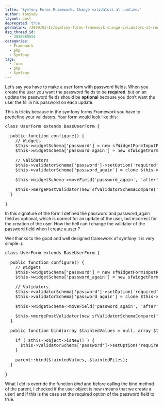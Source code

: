 ```yaml
---
title: 'Symfony Forms Framework: Change validators at runtime.'
author: tonivdv
layout: post
deprecated: true
permalink: /2009/02/15/symfony-forms-framework-change-validators-at-runtime/
dsq_thread_id:
  - 3828085554
categories:
  - Framework
  - php
  - Symfony
tags:
  - form
  - php
  - Symfony
---
```

Let’s say you have to make a user form with password fields. When you create the user you want the password fields to be **required**, but on an update the password fields should be **optional** because you don’t want the user the fill in his password on each update.

This is tricky because in the symfony forms Framework you have to predefine your validators. Your form would look like this:

<pre class="brush: php; title: ; notranslate" title="">class UserForm extends BaseUserForm {

  public function configure() {
    // Widgets
    $this-&gt;widgetSchema['password'] = new sfWidgetFormInputPassword();
    $this-&gt;widgetSchema['password_again'] = new sfWidgetFormInputPassword();

    // Validators
    $this-&gt;validatorSchema['password']-&gt;setOption('required', false);
    $this-&gt;validatorSchema['password_again'] = clone $this-&gt;validatorSchema['password'];

    $this-&gt;widgetSchema-&gt;moveField('password_again', 'after', 'password');

    $this-&gt;mergePostValidator(new sfValidatorSchemaCompare('password', sfValidatorSchemaCompare::EQUAL, 'password_again', array(), array('invalid' =&gt; 'The two passwords must be the same.')));
  }

}
</pre>

In this signature of the form I defined the password and password_again field as optional, which is correct for an update of the user, but incorrect for the creation of the user. How the hell can I change the validator of the password field when I create a user ?

Well thanks to the good and well designed framework of symfony it is very simple :).

<pre class="brush: php; title: ; notranslate" title="">class UserForm extends BaseUserForm {

  public function configure() {
    // Widgets
    $this-&gt;widgetSchema['password'] = new sfWidgetFormInputPassword();
    $this-&gt;widgetSchema['password_again'] = new sfWidgetFormInputPassword();

    // Validators
    $this-&gt;validatorSchema['password']-&gt;setOption('required', false);
    $this-&gt;validatorSchema['password_again'] = clone $this-&gt;validatorSchema['password'];

    $this-&gt;widgetSchema-&gt;moveField('password_again', 'after', 'password');

    $this-&gt;mergePostValidator(new sfValidatorSchemaCompare('password', sfValidatorSchemaCompare::EQUAL, 'password_again', array(), array('invalid' =&gt; 'The two passwords must be the same.')));
  }

  public function bind(array $taintedValues = null, array $taintedFiles = null) {

    if ( $this-&gt;object-&gt;isNew() ) {
      $this-&gt;validatorSchema['password']-&gt;setOption('required', true);
    }

    parent::bind($taintedValues, $taintedFiles);
  }

}
</pre>

What I did is override the function *bind* and before calling the bind method of the parent, I checked if the user object is new (means that we create a user) and if this is the case set the required option of the password field to true.